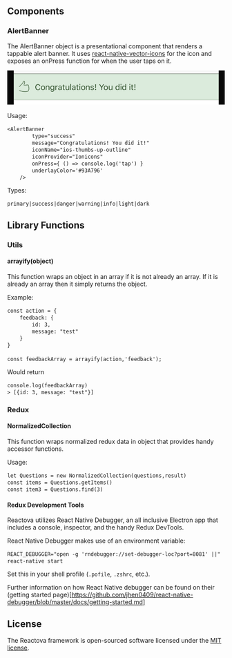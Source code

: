 

## Components

### AlertBanner
The AlertBanner object is a presentational component that renders a tappable alert banner. 
It uses [react-native-vector-icons](https://oblador.github.io/react-native-vector-icons/) for the icon and exposes an
onPress function for when the user taps on it.

![](screenshots/alert_banner.png)

Usage:
```
<AlertBanner
        type="success"
        message="Congratulations! You did it!"
        iconName="ios-thumbs-up-outline"
        iconProvider="Ionicons"
        onPress={ () => console.log('tap') }
        underlayColor='#93A796'
    />
```
Types:
```
primary|success|danger|warning|info|light|dark 
```

## Library Functions

### Utils
#### arrayify(object)
This function wraps an object in an array if it is not already an array.  If it is already an array then it simply returns the object.

Example:
```
const action = {
    feedback: {
        id: 3,
        message: "test"
    }
}

const feedbackArray = arrayify(action,'feedback');
```
Would return
```
console.log(feedbackArray)
> [{id: 3, message: "test"}]

```


### Redux
#### NormalizedCollection
This function wraps normalized redux data in object that provides handy accessor functions.

Usage:
```
let Questions = new NormalizedCollection(questions,result)
const items = Questions.getItems()
const item3 = Questions.find(3)
```

#### Redux Development Tools
Reactova utilizes React Native Debugger, an all inclusive Electron app that includes a console, inspector, and the handy Redux DevTools.

React Native Debugger makes use of an environment variable:
```
REACT_DEBUGGER="open -g 'rndebugger://set-debugger-loc?port=8081' ||" react-native start
```
Set this in your shell profile (`.pofile`, `.zshrc`, etc.).

Further information on how React Native debugger can be found on their (getting started page)[https://github.com/jhen0409/react-native-debugger/blob/master/docs/getting-started.md]


## License


The Reactova framework is open-sourced software licensed under the [MIT license](http://opensource.org/licenses/MIT).